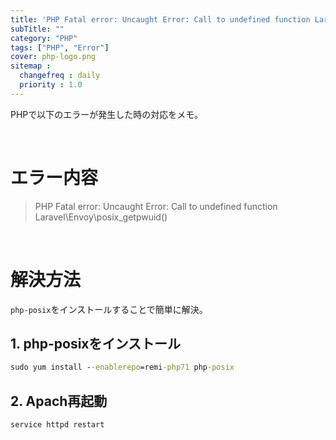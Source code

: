 ```yaml
---
title: 'PHP Fatal error: Uncaught Error: Call to undefined function Laravel\Envoy\posix_getpwuid() エラー対応'
subTitle: ""
category: "PHP"
tags: ["PHP", "Error"]
cover: php-logo.png
sitemap :
  changefreq : daily
  priority : 1.0
---
```


PHPで以下のエラーが発生した時の対応をメモ。

<br>

# エラー内容

> PHP Fatal error: Uncaught Error: Call to undefined function Laravel\Envoy\posix_getpwuid()

<br>

# 解決方法

`php-posix`をインストールすることで簡単に解決。

## 1. php-posixをインストール

```cmd
sudo yum install --enablerepo=remi-php71 php-posix
```

## 2. Apach再起動

```cmd
service httpd restart
```
